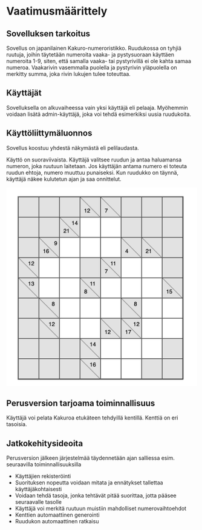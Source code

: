 # Vaatimusmäärittely

## Sovelluksen tarkoitus

Sovellus on japanilainen Kakuro-numeroristikko.  Ruudukossa on tyhjiä ruutuja, joihin täytetään numeroita vaaka- ja pystysuoraan käyttäen numeroita 1-9, siten, että samalla vaaka- tai pystyrivillä ei ole kahta samaa numeroa.  Vaakarivin vasemmalla puolella ja pystyrivin yläpuolella on merkitty summa, joka rivin lukujen tulee toteuttaa.

## Käyttäjät

Sovelluksella on alkuvaiheessa vain yksi käyttäjä eli pelaaja.  Myöhemmin voidaan lisätä admin-käyttäjä, joka voi tehdä esimerkiksi uusia ruudukoita.

## Käyttöliittymäluonnos

Sovellus koostuu yhdestä näkymästä eli pelilaudasta.

Käyttö on suoraviivaista.  Käyttäjä valitsee ruudun ja antaa haluamansa numeron, joka ruutuun laitetaan. Jos käyttäjän antama numero ei toteuta ruudun ehtoja, numero muuttuu punaiseksi. Kun ruudukko on täynnä, käyttäjä näkee kulutetun ajan ja saa onnittelut.

<img src="kakuro01.png" width="750">

## Perusversion tarjoama toiminnallisuus

Käyttäjä voi pelata Kakuroa etukäteen tehdyillä kentillä.  Kenttiä on eri tasoisia.

## Jatkokehitysideoita

Perusversion jälkeen järjestelmää täydennetään ajan salliessa esim. seuraavilla toiminnallisuuksilla

- Käyttäjien rekisteröinti
- Suorituksen nopeutta voidaan mitata ja ennätykset tallettaa käyttäjäkohtaisesti
- Voidaan tehdä tasoja, jonka tehtävät pitää suorittaa, jotta pääsee seuraavalle tasolle
- Käyttäjä voi merkitä ruutuun muistiin mahdolliset numerovaihtoehdot
- Kenttien automaattinen generointi
- Ruudukon automaattinen ratkaisu

